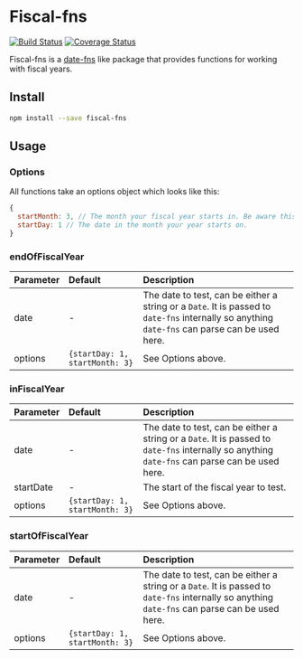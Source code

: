 # Fiscal-fns

[![Build Status](https://travis-ci.org/Ed-ITSolutions/fiscal-fns.svg?branch=master)](https://travis-ci.org/Ed-ITSolutions/fiscal-fns) [![Coverage Status](https://coveralls.io/repos/github/Ed-ITSolutions/fiscal-fns/badge.svg?branch=master)](https://coveralls.io/github/Ed-ITSolutions/fiscal-fns?branch=master)

Fiscal-fns is a [date-fns](https://date-fns.org/) like package that provides functions for working with fiscal years.

## Install

```sh
npm install --save fiscal-fns
```

## Usage

### Options

All functions take an options object which looks like this:

```js
{
  startMonth: 3, // The month your fiscal year starts in. Be aware this is 0-indexed so 0 = january 11 = decemeber.
  startDay: 1 // The date in the month your year starts on.
}
```

### endOfFiscalYear

|Parameter|Default| Description |
|:---|:---|:---|
|date| - |The date to test, can be either a string or a `Date`. It is passed to `date-fns` internally so anything `date-fns` can parse can be used here.|
|options|`{startDay: 1, startMonth: 3}`| See Options above. |

### inFiscalYear

|Parameter|Default| Description |
|:---|:---|:---|
|date| - |The date to test, can be either a string or a `Date`. It is passed to `date-fns` internally so anything `date-fns` can parse can be used here.|
|startDate| - | The start of the fiscal year to test.|
|options|`{startDay: 1, startMonth: 3}`| See Options above. |

### startOfFiscalYear

|Parameter|Default| Description |
|:---|:---|:---|
|date| - |The date to test, can be either a string or a `Date`. It is passed to `date-fns` internally so anything `date-fns` can parse can be used here.|
|options|`{startDay: 1, startMonth: 3}`| See Options above. |